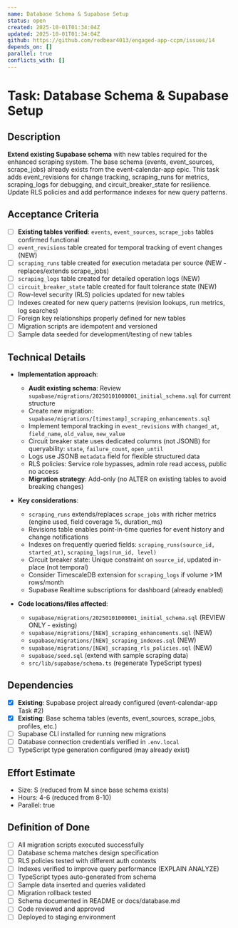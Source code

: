 ```yaml
---
name: Database Schema & Supabase Setup
status: open
created: 2025-10-01T01:34:04Z
updated: 2025-10-01T01:34:04Z
github: https://github.com/redbear4013/engaged-app-ccpm/issues/14
depends_on: []
parallel: true
conflicts_with: []
---
```


# Task: Database Schema & Supabase Setup

## Description

**Extend existing Supabase schema** with new tables required for the enhanced scraping system. The base schema (events, event_sources, scrape_jobs) already exists from the event-calendar-app epic. This task adds event_revisions for change tracking, scraping_runs for metrics, scraping_logs for debugging, and circuit_breaker_state for resilience. Update RLS policies and add performance indexes for new query patterns.

## Acceptance Criteria

- [ ] **Existing tables verified**: `events`, `event_sources`, `scrape_jobs` tables confirmed functional
- [ ] `event_revisions` table created for temporal tracking of event changes (NEW)
- [ ] `scraping_runs` table created for execution metadata per source (NEW - replaces/extends scrape_jobs)
- [ ] `scraping_logs` table created for detailed operation logs (NEW)
- [ ] `circuit_breaker_state` table created for fault tolerance state (NEW)
- [ ] Row-level security (RLS) policies updated for new tables
- [ ] Indexes created for new query patterns (revision lookups, run metrics, log searches)
- [ ] Foreign key relationships properly defined for new tables
- [ ] Migration scripts are idempotent and versioned
- [ ] Sample data seeded for development/testing of new tables

## Technical Details

- **Implementation approach**:
  - **Audit existing schema**: Review `supabase/migrations/20250101000001_initial_schema.sql` for current structure
  - Create new migration: `supabase/migrations/[timestamp]_scraping_enhancements.sql`
  - Implement temporal tracking in `event_revisions` with `changed_at`, `field_name`, `old_value`, `new_value`
  - Circuit breaker state uses dedicated columns (not JSONB) for queryability: `state`, `failure_count`, `open_until`
  - Logs use JSONB `metadata` field for flexible structured data
  - RLS policies: Service role bypasses, admin role read access, public no access
  - **Migration strategy**: Add-only (no ALTER on existing tables to avoid breaking changes)

- **Key considerations**:
  - `scraping_runs` extends/replaces `scrape_jobs` with richer metrics (engine used, field coverage %, duration_ms)
  - Revisions table enables point-in-time queries for event history and change notifications
  - Indexes on frequently queried fields: `scraping_runs(source_id, started_at)`, `scraping_logs(run_id, level)`
  - Circuit breaker state: Unique constraint on `source_id`, updated in-place (not temporal)
  - Consider TimescaleDB extension for `scraping_logs` if volume >1M rows/month
  - Supabase Realtime subscriptions for dashboard (already enabled)

- **Code locations/files affected**:
  - `supabase/migrations/20250101000001_initial_schema.sql` (REVIEW ONLY - existing)
  - `supabase/migrations/[NEW]_scraping_enhancements.sql` (NEW)
  - `supabase/migrations/[NEW]_scraping_indexes.sql` (NEW)
  - `supabase/migrations/[NEW]_scraping_rls_policies.sql` (NEW)
  - `supabase/seed.sql` (extend with sample scraping data)
  - `src/lib/supabase/schema.ts` (regenerate TypeScript types)

## Dependencies

- [x] **Existing**: Supabase project already configured (event-calendar-app Task #2)
- [x] **Existing**: Base schema tables (events, event_sources, scrape_jobs, profiles, etc.)
- [ ] Supabase CLI installed for running new migrations
- [ ] Database connection credentials verified in `.env.local`
- [ ] TypeScript type generation configured (may already exist)

## Effort Estimate

- Size: S (reduced from M since base schema exists)
- Hours: 4-6 (reduced from 8-10)
- Parallel: true

## Definition of Done

- [ ] All migration scripts executed successfully
- [ ] Database schema matches design specification
- [ ] RLS policies tested with different auth contexts
- [ ] Indexes verified to improve query performance (EXPLAIN ANALYZE)
- [ ] TypeScript types auto-generated from schema
- [ ] Sample data inserted and queries validated
- [ ] Migration rollback tested
- [ ] Schema documented in README or docs/database.md
- [ ] Code reviewed and approved
- [ ] Deployed to staging environment

